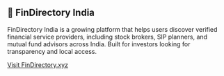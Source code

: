 <!-- Example HTML snippet for adding to a portfolio, blog, or resources page -->

<div class="project-listing">
  <h2>🔗 FinDirectory India</h2>
  <p>
    FinDirectory India is a growing platform that helps users discover verified financial service providers, including stock brokers, SIP planners, and mutual fund advisors across India. Built for investors looking for transparency and local access.
  </p>
  <a href="https://findirectory.xyz" target="_blank" rel="nofollow">Visit FinDirectory.xyz</a>
</div>
